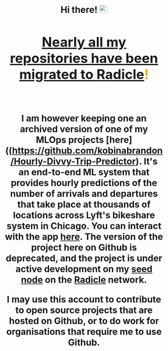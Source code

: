 <h1 align="center">Hi there! <img src="https://media.giphy.com/media/hvRJCLFzcasrR4ia7z/giphy.gif" width="25px"> <a href="https://nogithub.codeberg.page">
</br>

<h2 style="color: #e5b01c" align="center">Nearly all my repositories have been migrated to <a href="https://app.radicle.xyz/nodes/kobina.seednode.xyz">Radicle</a>!</h2>
</br>

I am however keeping one an archived version of one of my MLOps projects [here]((https://github.com/kobinabrandon/Hourly-Divvy-Trip-Predictor). It's an end-to-end ML system that provides hourly predictions of the number of arrivals and departures that take place at thousands of locations across Lyft's bikeshare system in Chicago. You can interact with the app [here](https://melodious-wisdom-production-2431.up.railway.app/). The version of the project here on Github is deprecated, and the project is under active development on my [seed node](https://app.radicle.xyz/nodes/kobina.seednode.xyz/rad:zVhC4MGvgB8YMjvBuBNoQsSGtac6) on the [Radicle](https://radicle.xyz/) network.

I may use this account to contribute to open source projects that are hosted on Github, or to do work for organisations that require me to use Github. 
